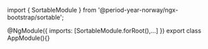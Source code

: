 import { SortableModule } from '@period-year-norway/ngx-bootstrap/sortable';

@NgModule({
  imports: [SortableModule.forRoot(),...]
})
export class AppModule(){}
